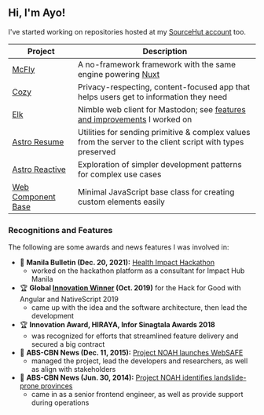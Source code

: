 <!-- home website is enough

- Website: [ayo.ayco.io](https://ayco.io)
- Email: [ayo@ayco.io](mailto:ayo@ayco.io)
- Social: [@ayo@ayco.io](https://ayco.io/@ayo)
- Blog: [ayos.blog](https://ayos.blog)
- RSS feeds: [short posts](https://social.ayco.io/@ayo.rss), [long posts](https://ayos.blog/feed.xml)

    1. Preview Cards
    1. Filters API
    1. Media visibility configurations -->

Hi, I'm Ayo!
---
I've started working on repositories hosted at my [SourceHut account](https://ayco.io/sh/) too.

| Project | Description |
| --- | --- |
| [McFly](https://ayco.io/gh/mcfly#readme) | A no-framework framework with the same engine powering [Nuxt](https://nuxt.com) |
| [Cozy](https://ayco.io/gh/cozy#readme) | Privacy-respecting, content-focused app that helps users get to information they need |
| [Elk](https://github.com/elk-zone/elk#readme) | Nimble web client for Mastodon; see [features and improvements](elk.md) I worked on |
| [Astro Resume](https://www.npmjs.com/package/@ayco/astro-resume) | Utilities for sending primitive & complex values from the server to the client script with types preserved |
| [Astro Reactive](https://github.com/astro-reactive/astro-reactive#readme) | Exploration of simpler development patterns for complex use cases |
| [Web Component Base](https://www.npmjs.com/package/web-component-base) | Minimal JavaScript base class for creating custom elements easily |


### Recognitions and Features
The following are some awards and news features I was involved in:
- 📰 **Manila Bulletin (Dec. 20, 2021):** [Health Impact Hackathon](https://mb.com.ph/2021/10/20/health-impact-hackathon-deep-dives-into-how-to-deliver-crucial-health-information-to-internet-challenged-communities/)
  - worked on the hackathon platform as a consultant for Impact Hub Manila 
- 🏆 **Global [Innovation Winner](https://blog.angular.io/hack-for-good-6b500f1946a3#36f0) (Oct. 2019)** for the Hack for Good with Angular and NativeScript 2019
  - came up with the idea and the software architecture, then lead the development
- 🏆 **Innovation Award, HIRAYA, Infor Sinagtala Awards 2018**
  - was recognized for efforts that streamlined feature delivery and secured a big contract
- 📰 **ABS-CBN News (Dec. 11, 2015):** [Project NOAH launches WebSAFE](https://news.abs-cbn.com/nation/12/11/15/project-noah-launches-websafe)
  - managed the project, lead the developers and researchers, as well as align with stakeholders
- 📰 **ABS-CBN News (Jun. 30, 2014):** [Project NOAH identifies landslide-prone provinces](https://www.youtube.com/watch?v=LKrV6vtGZEA&ab_channel=ABS-CBNNews)
  - came in as a senior frontend engineer, as well as provide support during operations

<!-- funds pending reconsideration
## Thank you!

| Sponsor | Support
|---|---|
| <p align="center"><a href="https://iodigital.com"><img src="./assets/logos/iO.jpeg" alt="iO Consultancy Logo" width="70" /><br>iO Consultancy</a></p> | Thanks for sponsoring hours I spend on my open source contributions!
| <p align="center"><a href="https://ko-fi.com/home/coffeeshop?txid=e8f89e5e-fb7e-45db-a3c5-dc8fb0c06ff4"><img src="https://ko-fi.com/img/anon11.png?v=10" alt="surrealnative ko-fi photo" width="70" /><br>surrealnative</a></p> | Thanks for the one-time support!
-->
